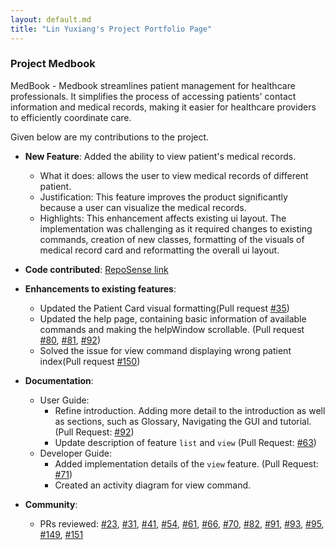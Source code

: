 ```yaml
---
layout: default.md
title: "Lin Yuxiang's Project Portfolio Page"
---
```


### Project Medbook

MedBook - Medbook streamlines patient management for healthcare professionals. It simplifies the process of accessing patients' contact information and medical records, making it easier for healthcare providers to efficiently coordinate care.

Given below are my contributions to the project.

* **New Feature**: Added the ability to view patient's medical records.
  * What it does: allows the user to view medical records of different patient.
  * Justification: This feature improves the product significantly because a user can visualize the medical records.
  * Highlights: This enhancement affects existing ui layout. The implementation was challenging as it required changes to existing commands, creation of new classes, formatting of the visuals of medical record card and reformatting the overall ui layout.

* **Code contributed**: [RepoSense link](https://nus-cs2103-ay2324s1.github.io/tp-dashboard/?search=clin-lyx&breakdown=false&sort=groupTitle%20dsc&sortWithin=title&since=2023-09-22&timeframe=commit&mergegroup=&groupSelect=groupByRepos)


* **Enhancements to existing features**:
  * Updated the Patient Card visual formatting(Pull request [\#35](https://github.com/AY2324S1-CS2103T-T12-4/tp/pull/35))
  * Updated the help page, containing basic information of available commands and making the helpWindow scrollable. (Pull request [\#80](https://github.com/AY2324S1-CS2103T-T12-4/tp/pull/80), [\#81](https://github.com/AY2324S1-CS2103T-T12-4/tp/pull/81), [\#92](https://github.com/AY2324S1-CS2103T-T12-4/tp/pull/92))
  * Solved the issue for view command displaying wrong patient index(Pull request [\#150](https://github.com/AY2324S1-CS2103T-T12-4/tp/pull/150))

* **Documentation**:
  * User Guide:
    * Refine introduction. Adding more detail to the introduction as well as sections, such as Glossary, Navigating the GUI and tutorial.(Pull Request: [\#92](https://github.com/AY2324S1-CS2103T-T12-4/tp/pull/92))
    * Update description of feature `list` and `view` (Pull Request: [\#63](https://github.com/AY2324S1-CS2103T-T12-4/tp/pull/63))
  * Developer Guide:
    * Added implementation details of the `view` feature. (Pull Request: [\#71](https://github.com/AY2324S1-CS2103T-T12-4/tp/pull/71))
    * Created an activity diagram for view command.

* **Community**:
  * PRs reviewed: [\#23](https://github.com/AY2324S1-CS2103T-T12-4/tp/pull/23), [\#31](https://github.com/AY2324S1-CS2103T-T12-4/tp/pull/31), 
  [\#41](https://github.com/AY2324S1-CS2103T-T12-4/tp/pull/41), [\#54](https://github.com/AY2324S1-CS2103T-T12-4/tp/pull/54),
  [\#61](https://github.com/AY2324S1-CS2103T-T12-4/tp/pull/61), [\#66](https://github.com/AY2324S1-CS2103T-T12-4/tp/pull/66), 
  [\#70](https://github.com/AY2324S1-CS2103T-T12-4/tp/pull/70), [\#82](https://github.com/AY2324S1-CS2103T-T12-4/tp/pull/82),
  [\#91](https://github.com/AY2324S1-CS2103T-T12-4/tp/pull/91), [\#93](https://github.com/AY2324S1-CS2103T-T12-4/tp/pull/93), 
  [\#95](https://github.com/AY2324S1-CS2103T-T12-4/tp/pull/95), [\#149](https://github.com/AY2324S1-CS2103T-T12-4/tp/pull/149),
  [\#151](https://github.com/AY2324S1-CS2103T-T12-4/tp/pull/151)
